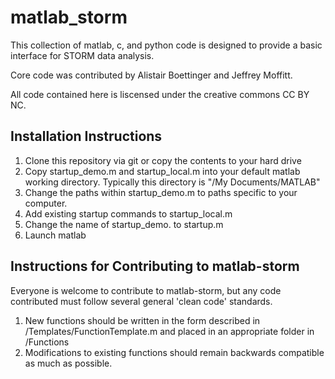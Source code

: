 # matlab_storm #
This collection of matlab, c, and python code is designed to provide a basic interface for STORM data analysis.

Core code was contributed by Alistair Boettinger and Jeffrey Moffitt.  

All code contained here is liscensed under the creative commons CC BY NC.

## Installation Instructions ##
1. Clone this repository via git or copy the contents to your hard drive
2. Copy startup_demo.m and startup_local.m into your default matlab working directory. Typically this directory is "/My Documents/MATLAB"
3. Change the paths within startup_demo.m to paths specific to your computer.
4. Add existing startup commands to startup_local.m
5. Change the name of startup_demo. to startup.m
6. Launch matlab

## Instructions for Contributing to matlab-storm
Everyone is welcome to contribute to matlab-storm, but any code contributed must follow several general 'clean code' standards.
1. New functions should be written in the form described in /Templates/FunctionTemplate.m and placed in an appropriate folder in /Functions
2. Modifications to existing functions should remain backwards compatible as much as possible.
